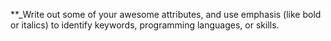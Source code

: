 **_Write out some of your awesome attributes, and use emphasis (like bold or italics) to identify keywords, programming languages, or skills. 
